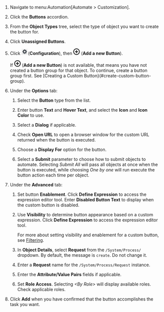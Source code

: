 1.  Navigate to menu:Automation\[Automate \> Customization\].

2.  Click the **Buttons** accordion.

3.  From the **Object Types** tree, select the type of object you want
    to create the button for.

4.  Click **Unassigned Buttons**.

5.  Click ![image](../images/1847.png)(**Configuration**), then
    ![image](../images/1862.png) (**Add a new Button**).

    <div class="note">

    If ![image](../images/1862.png) (**Add a new Button**) is not
    available, that means you have not created a button group for that
    object. To continue, create a button group first. See
    [Creating a Custom Button}(#create-custom-button-group).

    </div>

6.  Under the **Options** tab:

    1.  Select the **Button** type from the list.

    2.  Enter button **Text** and **Hover Text**, and select the
        **Icon** and **Icon Color** to use.

    3.  Select a **Dialog** if applicable.

    4.  Check **Open URL** to open a browser window for the custom URL
        returned when the button is executed.

    5.  Choose a **Display For** option for the button.

    6.  Select a **Submit** parameter to choose how to submit objects to
        automate. Selecting *Submit All* will pass all objects at once
        when the button is executed, while choosing *One by one* will
        run execute the button action each time per object.

7.  Under the **Advanced** tab:

    1.  Set button **Enablement**. Click **Define Expression** to access
        the expression editor tool. Enter **Disabled Button Text** to
        display when the custom button is disabled.

    2.  Use **Visibility** to determine button appearance based on a
        custom expression. Click **Define Expression** to access the
        expression editor tool.

        <div class="note">

        For more about setting visibility and enablement for a custom
        button, see [Filtering](#setting-enablement-and-visibility-for-custom-buttons).

        </div>

    3.  In **Object Details**, select **Request** from the
        `/System/Process/` dropdown. By default, the message is
        `create`. Do not change it.

    4.  Enter a **Request** name for the `/System/Process/Request`
        instance.

    5.  Enter the **Attribute/Value Pairs** fields if applicable.

    6.  Set **Role Access**. Selecting *\<By Role\>* will display
        available roles. Check applicable roles.

8.  Click **Add** when you have confirmed that the button accomplishes
    the task you want.
